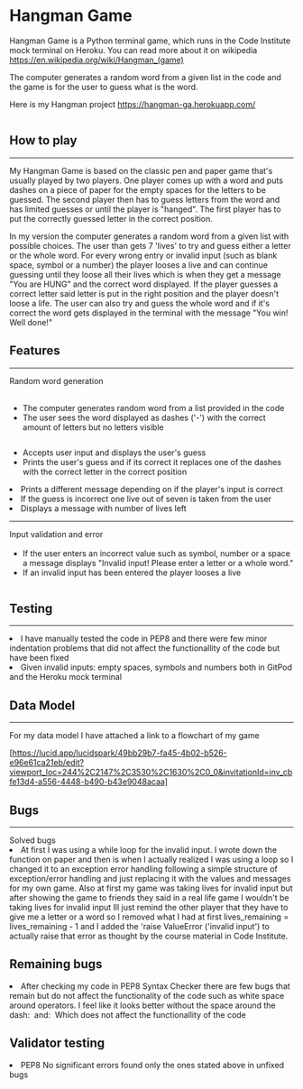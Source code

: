 # Hangman Game

Hangman Game is a Python terminal game, which runs in the Code Institute mock terminal on Heroku. You can read more about it on wikipedia https://en.wikipedia.org/wiki/Hangman_(game)

The computer generates a random word from a given list in the code and the game is for the user to guess what is the word. 


Here is my Hangman project https://hangman-ga.herokuapp.com/ 


<img src="README images/Screenshot (109).png" alt="">

## How to play
<hr>

My Hangman Game is based on the classic pen and paper game that's usually played by two players. One player comes up with a word and puts dashes on a piece of paper for the empty spaces for the letters to be guessed. The second player then has to guess letters from the word and has limited guesses or until the player is "hanged". The first player has to put the correctly guessed letter in the correct position.

In my version the computer generates a random word from a given list with possible choices. The user than gets 7 'lives' to try and guess either a letter or the whole word. For every wrong entry or invalid input (such as blank space, symbol or a number) the player looses a live and can continue guessing until they loose all their lives which is when they get a message "You are HUNG" and the correct word displayed.
If the player guesses a correct letter said letter is put in the right position and the player doesn't loose a life. The user can also try and guess the whole word and if it's correct the word gets displayed in the terminal with the message "You win! Well done!"

## Features
<hr>
Random word generation
<ul>
    <br>
    <li> The computer generates random word from a list provided in the code
    <li> The user sees the word displayed as dashes ('-') with the correct amount of letters but no letters visible
</ul>  <img src="README images/Start.png" alt="">
<ul>
    <li> Accepts user input and displays the user's guess
    <li> Prints the user's guess and if its correct it replaces one of the dashes with the correct letter in the correct position
</ul>  <img src="README images/Correct.png" alt="">
    <li> Prints a different message depending on if the player's input is correct
</ul>  <img src="README images/You win + correct guess.png" alt="">
</ul>  <img src="README images/Invalid input + Hung.png" alt="">
    <li> If the guess is incorrect one live out of seven is taken from the user
    <li> Displays a message with number of lives left
    <hr>
    Input validation and error
    <ul>
    <br>
    <li> If the user enters an incorrect value such as symbol, number or a space a message displays "Invalid input! Please enter a letter or a whole word."
    <li> If an invalid input has been entered the player looses a live
</ul>  <img src="README images/Invalid input.png" alt="">

## Testing
<hr>
<li> I have manually tested the code in PEP8 and there were few minor indentation problems that did not affect the functionallity of the code but have been fixed
<li> Given invalid inputs: empty spaces, symbols and numbers both in GitPod and the Heroku mock terminal

## Data Model
<hr>
For my data model I have attached a link to a flowchart of my game

[https://lucid.app/lucidspark/49bb29b7-fa45-4b02-b526-e96e61ca21eb/edit?viewport_loc=244%2C2147%2C3530%2C1630%2C0_0&invitationId=inv_cbfe13d4-a556-4448-b490-b43e9048acaa]


## Bugs
<hr>
Solved bugs
<li> At first I was using a while loop for the invalid input. I wrote down the function on paper and then is when I actually realized I was using a loop so I changed it to an exception error handling following a simple structure of exception/error handling and just replacing it with the values and messages for my own game. Also at first my game was taking lives for invalid input but after showing the game to friends they said in a real life game I wouldn't be taking lives for invalid input Ill just remind the other player that they have to give me a letter or a word so I removed what I had at first lives_remaining = lives_remaining - 1 and I added the 'raise ValueError ('invalid input') to actually raise that error as thought by the course material in Code Institute.

## Remaining bugs
<li> After checking my code in PEP8 Syntax Checker there are few bugs that remain but do not affect the functionality of the code such as white space around operators. I feel like it looks better without the space around the dash:
<img src="README images/White spaces around operators.png" alt="">
and:
<img src="README images/Indentation white spaces.png" alt="">
Which does not affect the functionallity of the code

## Validator testing
<li>PEP8
No significant errors found only the ones stated above in unfixed bugs